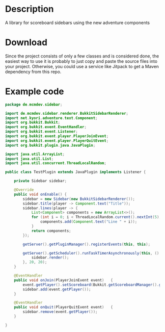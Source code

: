# Description
A library for scoreboard sidebars using the new adventure components

# Download
Since the project consists of only a few classes and is considered done, the easiest way to use it is probably to just copy and paste the source files into your project.
Otherwise, you could use a service like Jitpack to get a Maven dependency from this repo.

# Example code
```java
package de.mcmdev.sidebar;

import de.mcmdev.sidebar.renderer.BukkitSidebarRenderer;
import net.kyori.adventure.text.Component;
import org.bukkit.Bukkit;
import org.bukkit.event.EventHandler;
import org.bukkit.event.Listener;
import org.bukkit.event.player.PlayerJoinEvent;
import org.bukkit.event.player.PlayerQuitEvent;
import org.bukkit.plugin.java.JavaPlugin;

import java.util.ArrayList;
import java.util.List;
import java.util.concurrent.ThreadLocalRandom;

public class TestPlugin extends JavaPlugin implements Listener {

    private Sidebar sidebar;

    @Override
    public void onEnable() {
        sidebar = new Sidebar(new BukkitSidebarRenderer());
        sidebar.title(player -> Component.text("Title"));
        sidebar.lines(player -> {
            List<Component> components = new ArrayList<>();
            for (int i = 0; i < ThreadLocalRandom.current().nextInt(5); i++) {
                components.add(Component.text("Line " + i));
            }
            return components;
        });

        getServer().getPluginManager().registerEvents(this, this);

        getServer().getScheduler().runTaskTimerAsynchronously(this, () -> {
            sidebar.render();
        }, 20, 20);
    }

    @EventHandler
    public void onJoin(PlayerJoinEvent event)   {
        event.getPlayer().setScoreboard(Bukkit.getScoreboardManager().getNewScoreboard());
        sidebar.add(event.getPlayer());
    }

    @EventHandler
    public void onQuit(PlayerQuitEvent event)   {
        sidebar.remove(event.getPlayer());
    }

}

```

